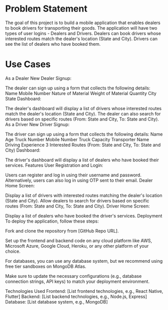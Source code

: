 # Problem Statement
The goal of this project is to build a mobile application that enables dealers to book drivers for transporting their goods. The application will have two types of user logins - Dealers and Drivers. Dealers can book drivers whose interested routes match the dealer's location (State and City). Drivers can see the list of dealers who have booked them.

# Use Cases
As a Dealer
New Dealer Signup:

The dealer can sign up using a form that collects the following details:
Name
Mobile Number
Nature of Material
Weight of Material
Quantity
City
State
Dashboard:

The dealer's dashboard will display a list of drivers whose interested routes match the dealer's location (State and City).
The dealer can also search for drivers based on specific routes (From: State and City, To: State and City).
As a Driver
New Driver Signup:

The driver can sign up using a form that collects the following details:
Name
Age
Truck Number
Mobile Number
Truck Capacity
Transporter Name
Driving Experience
3 Interested Routes (From: State and City, To: State and City)
Dashboard:

The driver's dashboard will display a list of dealers who have booked their services.
Features
User Registration and Login:

Users can register and log in using their username and password.
Alternatively, users can also log in using OTP sent to their email.
Dealer Home Screen:

Display a list of drivers with interested routes matching the dealer's location (State and City).
Allow dealers to search for drivers based on specific routes (From: State and City, To: State and City).
Driver Home Screen:

Display a list of dealers who have booked the driver's services.
Deployment
To deploy the application, follow these steps:

Fork and clone the repository from [GitHub Repo URL].

Set up the frontend and backend code on any cloud platform like AWS, Microsoft Azure, Google Cloud, Heroku, or any other platform of your choice.

For databases, you can use any database system, but we recommend using free tier sandboxes on MongoDB Atlas.

Make sure to update the necessary configurations (e.g., database connection strings, API keys) to match your deployment environment.

Technologies Used
Frontend: [List frontend technologies, e.g., React Native, Flutter]
Backend: [List backend technologies, e.g., Node.js, Express]
Database: [List database system, e.g., MongoDB]
